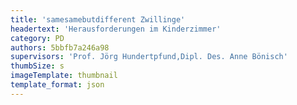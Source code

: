 ```yaml
---
title: 'samesamebutdifferent Zwillinge'
headertext: 'Herausforderungen im Kinderzimmer'
category: PD
authors: 5bbfb7a246a98
supervisors: 'Prof. Jörg Hundertpfund,Dipl. Des. Anne Bönisch'
thumbSize: s
imageTemplate: thumbnail
template_format: json
---
```


